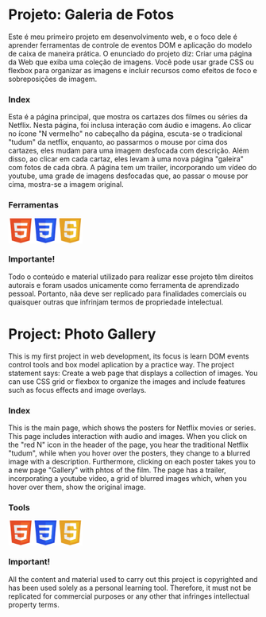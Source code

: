 # Projeto: Galeria de Fotos
Este é meu primeiro projeto em desenvolvimento web, e o foco dele é aprender ferramentas de controle de eventos DOM e aplicação do modelo de caixa de maneira prática. O enunciado do projeto diz: Criar uma página da Web que exiba uma coleção de imagens. Você pode usar grade CSS ou flexbox para organizar as imagens e incluir recursos como efeitos de foco e sobreposições de imagem.

### Index
Esta é a página principal, que mostra os cartazes dos filmes ou séries da Netflix. Nesta página, foi inclusa interação com áudio e imagens. Ao clicar no ícone "N vermelho" no cabeçalho da página, escuta-se o tradicional "tudum" da netflix, enquanto, ao passarmos o mouse por cima dos cartazes, eles mudam para uma imagem desfocada com descrição. Além disso, ao clicar em cada cartaz, eles levam à uma nova página "galeira" com fotos de cada obra. A página tem um trailer, incorporando um vídeo do youtube, uma grade de imagens desfocadas que, ao passar o mouse por cima, mostra-se a imagem original.

### Ferramentas
<div style="display: flex;">
  <img src="readme_images/html_logo.png" alt="Linguagem HTML" width="50">
  <img src="readme_images/css_logo.png" alt="Folhas de Estilo Cascata" width="50">
  <img src="readme_images/javascript_logo.png" alt="Linguagem JavaScript" width="50">
</div>

### Importante!
Todo o conteúdo e material utilizado para realizar esse projeto têm direitos autorais e foram usados unicamente como ferramenta de aprendizado pessoal. Portanto, nãa deve ser replicado para finalidades comerciais ou quaisquer outras que infrinjam termos de propriedade intelectual. 

##

# Project: Photo Gallery
This is my first project in web development, its focus is learn DOM events control tools and box model aplication by a practice way. The project statement says: Create a web page that displays a collection of images. You can use CSS grid or flexbox to organize the images and include features such as focus effects and image overlays.

### Index
This is the main page, which shows the posters for Netflix movies or series. This page includes interaction with audio and images. When you click on the "red N" icon in the header of the page, you hear the traditional Netflix "tudum", while when you hover over the posters, they change to a blurred image with a description. Furthermore, clicking on each poster takes you to a new page "Gallery" with phtos of the film. The page has a trailer, incorporating a youtube video, a grid of blurred images which, when you hover over them, show the original image.

### Tools
<div style="display: flex;">
  <img src="readme_images/html_logo.png" alt="Linguagem HTML" width="50">
  <img src="readme_images/css_logo.png" alt="Folhas de Estilo Cascata" width="50">
  <img src="readme_images/javascript_logo.png" alt="Linguagem JavaScript" width="50">
</div>

### Important!
All the content and material used to carry out this project is copyrighted and has been used solely as a personal learning tool. Therefore, it must not be replicated for commercial purposes or any other that infringes intellectual property terms. 
